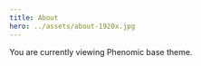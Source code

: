 ```yaml
---
title: About
hero: ../assets/about-1920x.jpg
---
```


You are currently viewing Phenomic base theme.
